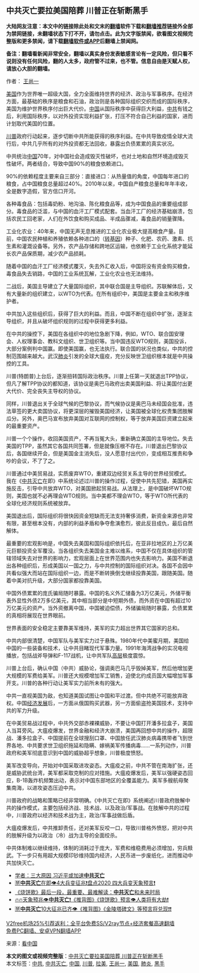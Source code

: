  <h2>中共灭亡要拉美国陪葬 川普正在斩断黑手</h2> <p class="notice"><b>大陆网友注意：本文中的链接除此处和文末的<a href="https://github.com/bannedbook/fanqiang" >翻墙</a>软件下载和<a href="https://github.com/killgcd/justmysocks/blob/master/README.md">翻墙推荐</a>链接外全部为禁网链接，未翻墙状态下打不开，请勿点击。此为文字版禁闻，欲看图文视频完整版和更多禁闻，请下载<a href="https://github.com/bannedbook/fanqiang">翻墙软件或APP</a>后翻墙上禁闻网。</p><p>备注：翻墙看新闻非常安全，翻墙以真实身份发表敏感言论有一定风险，但只看不说则没有任何风险，翻的人太多，政府管不过来，也不管。信息自由是天赋人权，请放心大胆的翻墙。</b></p>  <div class="entry"> <p>作者： <a href="https://www.bannedbook.org/bnews/tag/%e7%8e%8b%e5%b0%9a%e4%b8%80/" class="st_tag internal_tag" rel="tag" title="标签 王尚一 下的日志">王尚一</a></p> <p><a href="https://www.bannedbook.org/bnews/tag/%e7%be%8e%e5%9b%bd/" class="st_tag internal_tag" rel="tag" title="标签 美国 下的日志">美国</a>作为世界唯一超级大国，全力全面维持世界的经济、政治与军事秩序。在经济方面，最基础的秩序是粮食和石油，政治则是各种国际组织交织而成的国际秩序，美国为维护世界秩序付出巨大代价。<span class='wp_keywordlink_affiliate'><a href="https://www.bannedbook.org/" title="中国" target="_blank">中国</a></span>从国际秩序中获得巨大利益，<a href="https://www.bannedbook.org/bnews/tag/%e4%b8%ad%e5%85%b1/" class="st_tag internal_tag" rel="tag" title="标签 中共 下的日志">中共</a>有钱之后，利用国际秩序，以对外投资实现利益扩张，打压不符合自己利益的国家，进而计划取代美国的位置。</p> <p><a href="https://www.bannedbook.org/bnews/tag/%e5%b7%9d%e6%99%ae/" class="st_tag internal_tag" rel="tag" title="标签 川普 下的日志">川普</a>政府行动起来，逐步切断中共所能获得的秩序利益。在中共导致疫情全球大流行后，中共几乎所有的对外投资都无法回收，暴露出负债累累的真实状况。</p> <p>中共统治<a href="https://www.bannedbook.org/bnews/tag/%E4%B8%AD%E5%9B%BD/" class="st_tag internal_tag" rel="tag" title="标签 中国 下的日志">中国</a>70年，对中国社会造成毁灭性破坏，也对土地和自然环境造成毁灭性破坏。两者结合，导致中国90%的粮食依赖进口。</p> <p>90%的依赖程度主要来自三部分：直接进口：从热量值的角度，中国每年进口的粮食，占中国粮食总量超过40%。2010年以来，中国自产粮食总量和年年丰收，全是数字造假，官方信口开河。</p> <p>各种毒食品：包括毒奶粉、地沟油、陈化粮食品等，成为中国食品的重要组成部分。毒食品的泛滥，与中国的血汗工厂模式配套。当血汗工厂的经济基础崩溃，包括农民工回老家，人们在外饮食和购买成品、半成品骤减，毒食品的销量骤降。</p> <p>工业化农业：40年来，中国无声无息推进的工业化农业极大提高粮食产量。目前，中国农民种植和养殖依赖各种进口的（<span class='wp_keywordlink'><a href="https://www.bannedbook.org/bnews/worldnews/20121212/86361.html" title="欧美科学家：转基因食品危害人类健康" target="_blank">转基因</a></span>）种子、化肥、农药、激素、抗生素和灌溉设备等。另外，农产品存储和跨地区运输，也依赖于工业化系统才能延长农产品保质期，减少农产品损耗。</p>  <p>随着中国的血汗工厂经济模式覆灭，失去外汇收入后，中国将没有资金购买粮食，毒食品失去销路，中国的工业系统瓦解，工业化农业也无法维持。</p> <p>二战后，美国主导建立了大量国际组织，其中联合国是主导组织。苏联解体后，又有大量新的组织建立，以WTO为代表。在所有组织中，美国是主要金主和秩序维护者。</p> <p>中共加入这些组织后，获得了巨大的利益。而且，中国不断在组织中扩张，逐渐主导组织，并且从破坏组织规则的过程中获得更多利益。</p> <p>在中共的操控下，美国在各组织中的地位急剧下降，例如，WTO、联合国安理会、人权理事会、教科文组织、世卫组织等。当中国违反WTO规则，美国投诉，大部分案例判中国赢。即使美国赢，也无法执行。联合国的状况也类似，中共的控制范围越来越大。武汉<a href="https://www.bannedbook.org/bnews/tag/%e8%82%ba%e7%82%8e/" class="st_tag internal_tag" rel="tag" title="标签 肺炎 下的日志">肺炎</a>引发的全球大瘟疫，充分反映世卫组织根本就是中共操控的工具。</p> <p>川普(特朗普)上台后，逐渐扭转国际政治秩序。川普上任第一天就退出TPP协议，但凡了解TPP协议的都知道，该协议是奥巴马政府出卖美国利益、将让美国付出更大代价、完全丧失主导权的协议。</p> <p>同样，川普退出关于全球气候的巴黎协议，而气候协议是奥巴马未经国会批准，违法草签的更大卖国协议，将更深层的摧毁美国经济，让美国被全球化权贵集团肢解瓜分。另外，奥巴马宣布放弃美国对互联网的控制权，等于放弃美国巨资建立起来的最重要资产。</p> <p>川普一个个操作，收回美国资产，不再当冤大头，重新确立美国的主导地位。失去美国的TPP，虽然其它各国共同签署，但是就像压根不存在。川普退出巴黎协议后，各国继续开会，但是美国金主消失后，没人愿意付出代价，变成相互推责和争吵的会议，不了了之。</p>  <p>川普通过中美贸易战，实质废弃WTO，重建双边经贸关系主导的世界经贸模式。我在《<a href="https://www.bannedbook.org/bnews/tag/%e4%b8%ad%e5%85%b1%e7%81%ad%e4%ba%a1/" class="st_tag internal_tag" rel="tag" title="标签 中共灭亡 下的日志">中共灭亡</a>在即》中系统论述过川普的操作过程，促使中共先犯错，美国再实施反击，引导中共放弃WTO，对美国掀起贸易战。从法理上，是中国破坏WTO规则，美国也就不必再理会WTO规则。当中美都不理会WTO，等于WTO所代表的全球化经济规则系统被放弃。</p> <p>美国退出后，国际组织将很快因资金短缺而无法支持奢侈消费，新资金来源也非常有限，甚至根本没有，内部的利益矛盾和争夺愈演愈烈，彼此反目成仇，最后自然解体。</p> <p>最重要的宏观影响是，中国失去美国和国际组织依托后，在亚非拉地区的上万亿美元巨额投资全军覆没。当各组织失去美国金主难以维系，中国不仅在具体组织的管辖领域失去对世界的影响力，宏观层面上在世界范围内也失去影响力。美国不断退出各种组织后，形成美国以一国之力，与中共控制的国际组织对决。各国不会因中共看似强大而站在国际组织一边，而是不断转换倒戈继续投靠美国，跟随美国。随着中美对抗升级，大部分国家都投靠美国。</p> <p>中国外债累累的庞氏骗局随时暴露。中国的名义外汇储备为3万亿美元，外储平衡表外显性外债2万多亿美元，其中相当部分是中短期外债，而外资在中国有超过10万亿美元的资产。当外资撤离中国，中国被迫偿债，外储骗局随时暴露，负债累累的真相将展现在世界眼前。</p> <p>世界表面的安全稳定主要靠美军维持，美军的实力超出世界其它国家的总和。</p> <p>中共内部很清楚，中国军队与美军实力过于悬殊。1980年代中美蜜月期，美国给中国的一些装备和技术，让中共目睹现代军事力量。1991年海湾战争的实况电视播放，包括战斧导弹和F-117战机，让中共军队<span class='wp_keywordlink_affiliate'><a href="https://www.bannedbook.org/bnews/ccpdope/" title="中共高层内幕" target="_blank">高层</a></span>极度震惊。</p> <p>川普上台后，确认中国（中共）威胁论，强调奥巴马几乎毁掉美军，然后他增加更大规模的军费给美军。川普还大规模增加军工销售，迫使北约成员国大幅增加军事开支。川普的各种行动让美军实力前所未有的强大。</p>  <p>中共一直视美国为敌，也知道美国试图让中国和平过渡。但中共绝不可能放弃政权。中国<span class='wp_keywordlink'><a href="https://www.bannedbook.org/forum2/topic869.html" title="宪政、法治和经济发展——走向市场经济的制度保障" target="_blank">经济发展</a></span>后，一方面从俄国购买武器，另一方面偷盗抢美国技术，支持中共的军力升级。</p> <p>在中美贸易战过程中，中共外交部赤裸裸威胁，不要让中国打开潘多拉盒子，美国人当耳旁风。大瘟疫爆发，世界金融和经济大崩溃，美国再回想中共的操作，超限战、潘多拉盒子、中国提前在全球搜刮口罩、中国放任武汉肺炎病毒携带者飞到世界各地、中共要求世卫组织拖延和隐瞒、嫁祸美军传播病毒……一系列动作，川普政府和美军彻底意识到中国的威胁超乎想象，川普极度愤怒。</p> <p>美军改变导向，开始对中国采取进攻姿态。大瘟疫之前，中共不管在南海扩张，还是威胁武统台湾，美军都采取克制的应对措施。大瘟疫爆发后，美军以强硬姿态回应，B-1B轰炸机频繁出动，表示对中国东部地区的全覆盖能力。美军多艘航母聚集南海，以进攻姿态压迫中共。</p> <p>川普政府的战略和策略已经非常明确。《中共灭亡在即》系统阐述川普政府肢解中共的操作模式，主要包括经济战、技术战、以及政治/军事战。在肢解中共的过程中，川普政府以经济和技术战为主，政治/军事战做后盾。</p> <p>大瘟疫爆发后，中共推卸责任，还对美军反咬一口，导致川普格外愤怒，把对中共的肢解升级为以政治（冷）战为主导的全面绞杀。</p> <p>中共体制难以继续维持，体制的消耗过于庞大，军费和维稳费用必须增加，穷兵黩武。下一步只有用超大规模印钞维持国内经济，人民币进一步废纸化，进而推动中共加快灭亡。</p> <ul class='op-related-articles' title='相关阅读'> <li><a href='https://www.bannedbook.org/bnews/comments/20201205/1442622.html' target='_blank'>学者：三大原因 习近平或加速<b>中共灭亡</b></a></li> <li><a href='https://www.bannedbook.org/bnews/bannedvideo/20201114/1430988.html' target='_blank'>🈲<b>中共灭亡</b>在即👁️4大兵变征兆❗盘点2020 四大兵变天象预言❗</a></li> <li><a href='https://www.bannedbook.org/bnews/bannedvideo/20201007/1409596.html' target='_blank'>《烧饼歌》最后一段，最重要、最难解读：<b>中共灭亡</b>和未来时局</a></li> <li><a href='https://www.bannedbook.org/bnews/bannedvideo/20200925/1403161.html' target='_blank'>🔥🔥天象预兆👁️<b>中共灭亡</b>❗《推背图》《烧饼歌》预言👁️人类将有大劫❗</a></li> <li><a href='https://www.bannedbook.org/bnews/bannedvideo/20200919/1399134.html' target='_blank'>🈲<b>中共灭亡</b>10大征兆已齐👁️《推背图》《金陵塔碑文》等预言将兑现❗❗</a></li> </ul> <p class="texttj"> <a href="https://github.com/bannedbook/fanqiang/wiki/V2ray%E6%9C%BA%E5%9C%BA" target="_blank">V2free机场25%引荐返利：全平台免费SS/V2ray节点+经济套餐高速翻墙</a><br/> <a href="https://github.com/bannedbook/fanqiang/wiki/%E7%A6%81%E9%97%BB%E7%BD%91%E5%AE%89%E5%8D%93%E7%BF%BB%E5%A2%99%E6%96%B0%E9%97%BBAPP" target="_blank">免费PC翻墙、安卓VPN翻墙APP</a></p><p> 来源：<span class='wp_keywordlink_affiliate'><a href="https://www.secretchina.com/" title="看中国" target="_blank">看中国</a></span> </p> <a name='sharetosocial'></a>       <div><b>本文的图文或视频完整版</b>：<a href='https://www.bannedbook.org/bnews/cbnews/20201222/1452511.html'>中共灭亡要拉美国陪葬 川普正在斩断黑手</a></div>  </div><!--END ENTRY--> <div class="postfooter"> <div>本文标签：<a href="https://www.bannedbook.org/bnews/tag/%e4%b8%ad%e5%85%b1/" rel="tag">中共</a>, <a href="https://www.bannedbook.org/bnews/tag/%e4%b8%ad%e5%85%b1%e7%81%ad%e4%ba%a1/" rel="tag">中共灭亡</a>, <a href="https://www.bannedbook.org/bnews/tag/%E4%B8%AD%E5%9B%BD/" rel="tag">中国</a>, <a href="https://www.bannedbook.org/bnews/tag/%e5%b7%9d%e6%99%ae/" rel="tag">川普</a>, <a href="https://www.bannedbook.org/bnews/tag/%E6%8B%89%E7%BE%8E/" rel="tag">拉美</a>, <a href="https://www.bannedbook.org/bnews/tag/%e7%8e%8b%e5%b0%9a%e4%b8%80/" rel="tag">王尚一</a>, <a href="https://www.bannedbook.org/bnews/tag/%e7%be%8e%e5%9b%bd/" rel="tag">美国</a>, <a href="https://www.bannedbook.org/bnews/tag/%e8%82%ba%e7%82%8e/" rel="tag">肺炎</a>, <a href="https://www.bannedbook.org/bnews/tag/%E9%BB%91%E6%89%8B/" rel="tag">黑手</a></div>  </div><!--END POSTFOOTER--> 